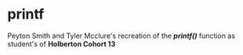 # printf
Peyton Smith and Tyler Mcclure's recreation of the ***printf()*** function as student's of **Holberton Cohort 13**
